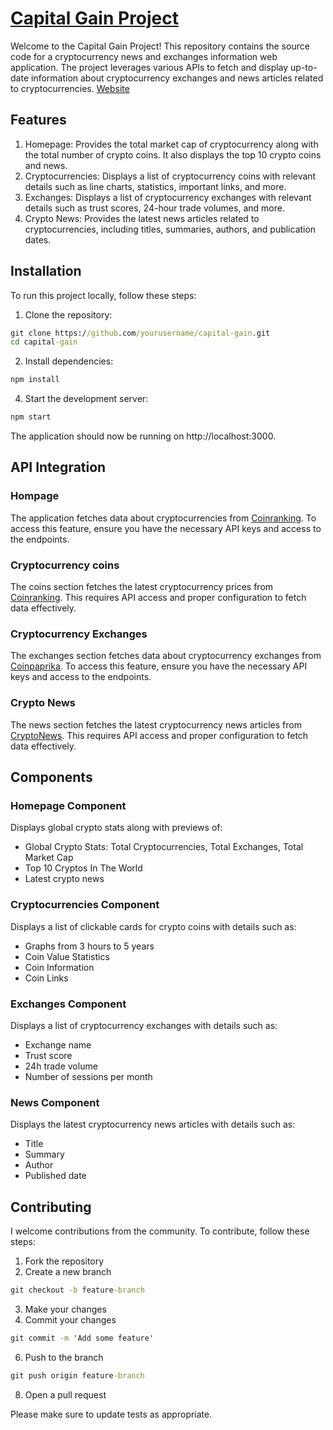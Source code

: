 # [Capital Gain Project](https://neeraj00010.github.io/CapitalGain/)

Welcome to the Capital Gain Project! This repository contains the source code for a cryptocurrency news and exchanges information web application. The project leverages various APIs to fetch and display up-to-date information about cryptocurrency exchanges and news articles related to cryptocurrencies. [Website](https://neeraj00010.github.io/CapitalGain/)

## Features
1. Homepage: Provides the total market cap of cryptocurrency along with the total number of crypto coins. It also displays the top 10 crypto coins and news.
2. Cryptocurrencies: Displays a list of cryptocurrency coins with relevant details such as line charts, statistics, important links, and more.
3. Exchanges: Displays a list of cryptocurrency exchanges with relevant details such as trust scores, 24-hour trade volumes, and more.
4. Crypto News: Provides the latest news articles related to cryptocurrencies, including titles, summaries, authors, and publication dates.

## Installation
To run this project locally, follow these steps:

1. Clone the repository:
```bat
git clone https://github.com/yourusername/capital-gain.git
cd capital-gain
```
2. Install dependencies:
```bat
npm install
```
4. Start the development server:
```bat
npm start
```
The application should now be running on http://localhost:3000.

## API Integration
### Hompage
The application fetches data about cryptocurrencies from [Coinranking](https://rapidapi.com/Coinranking/api/coinranking1). To access this feature, ensure you have the necessary API keys and access to the endpoints.
### Cryptocurrency coins
The coins section fetches the latest cryptocurrency prices from [Coinranking](https://rapidapi.com/Coinranking/api/coinranking1). This requires API access and proper configuration to fetch data effectively.
### Cryptocurrency Exchanges
The exchanges section fetches data about cryptocurrency exchanges from [Coinpaprika](https://rapidapi.com/lbraciszewski/api/coinpaprika1). To access this feature, ensure you have the necessary API keys and access to the endpoints.
### Crypto News
The news section fetches the latest cryptocurrency news articles from [CryptoNews](https://rapidapi.com/apiwizard/api/crypto-news51). This requires API access and proper configuration to fetch data effectively.

## Components
### Homepage Component
Displays global crypto stats along with previews of:
* Global Crypto Stats: Total Cryptocurrencies, Total Exchanges, Total Market Cap
* Top 10 Cryptos In The World
* Latest crypto news

### Cryptocurrencies Component
Displays a list of clickable cards for crypto coins with details such as:
* Graphs from 3 hours to 5 years
* Coin Value Statistics
* Coin Information
* Coin Links

### Exchanges Component
Displays a list of cryptocurrency exchanges with details such as:
* Exchange name
* Trust score
* 24h trade volume
* Number of sessions per month

### News Component
Displays the latest cryptocurrency news articles with details such as:
* Title
* Summary
* Author
* Published date

## Contributing

I welcome contributions from the community. To contribute, follow these steps:
1. Fork the repository
2. Create a new branch
```bat
git checkout -b feature-branch
```
3. Make your changes
4. Commit your changes
```bat
git commit -m 'Add some feature'
```
6. Push to the branch
```bat
git push origin feature-branch
```
8. Open a pull request

Please make sure to update tests as appropriate.
